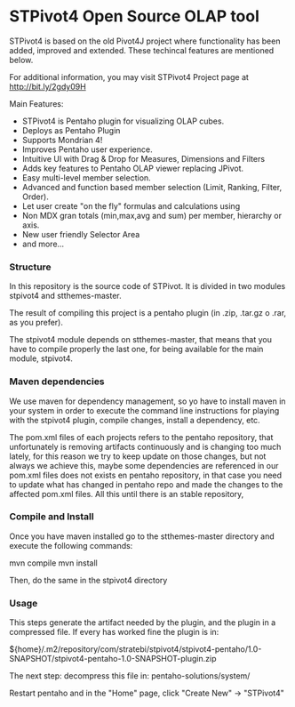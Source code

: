 # STPivot4 Open Source OLAP tool


STPivot4 is based on the old Pivot4J project where functionality has been added, improved and extended. These techincal features are mentioned below.

For additional information, you may visit STPivot4 Project page at http://bit.ly/2gdy09H

Main Features:

* STPivot4 is Pentaho plugin for visualizing OLAP cubes.
* Deploys as Pentaho Plugin
* Supports Mondrian 4!
* Improves Pentaho user experience.
* Intuitive UI with Drag & Drop for Measures, Dimensions and Filters
* Adds key features to Pentaho OLAP viewer replacing JPivot.
* Easy multi-level member selection.
* Advanced and function based member selection (Limit, Ranking, Filter, Order).
* Let user create "on the fly" formulas and calculations using 
* Non MDX gran totals (min,max,avg and sum) per member, hierarchy or axis.
* New user friendly Selector Area
* and more…



### Structure

In this repository is the source code of STPivot. It is divided in two modules stpivot4 and stthemes-master. 

The result of compiling this project is a pentaho plugin (in .zip, .tar.gz o .rar, as you prefer).

The stpivot4 module depends on stthemes-master, that means that you have to compile properly the last one, for being available for the main module, stpivot4. 

### Maven dependencies
We use maven for dependency management, so yo have to install maven in your system in order to execute the command line instructions for playing with the stpivot4 plugin, compile changes, install a dependency, etc.

The pom.xml files of each projects refers to the pentaho repository, that unfortunately is removing artifacts continuously and is changing too much lately, for this reason we try to keep update on those changes, but not always we achieve this, maybe some dependencies are referenced in our pom.xml files does not exists en pentaho repository, in that case you need to update what has changed in pentaho repo and made the changes to the affected pom.xml files. All this until there is an stable repository, 

### Compile and Install
Once you have maven installed go to the stthemes-master directory and execute the following commands:

mvn compile
mvn install

Then, do the same in the stpivot4 directory 


### Usage
This steps generate the artifact needed by the plugin, and the plugin in a compressed file. If every has worked fine the plugin is in:

${home}/.m2/repository/com/stratebi/stpivot4/stpivot4-pentaho/1.0-SNAPSHOT/stpivot4-pentaho-1.0-SNAPSHOT-plugin.zip

The next step: decompress this file in: pentaho-solutions/system/

Restart pentaho and in the "Home" page, click "Create New" -> "STPivot4"
